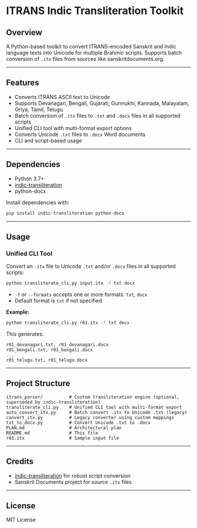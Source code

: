 # ITRANS Indic Transliteration Toolkit

## Overview
A Python-based toolkit to convert ITRANS-encoded Sanskrit and Indic language texts into Unicode for multiple Brahmic scripts. Supports batch conversion of `.itx` files from sources like sanskritdocuments.org.

---

## Features
- Converts ITRANS ASCII text to Unicode
- Supports Devanagari, Bengali, Gujarati, Gurmukhi, Kannada, Malayalam, Oriya, Tamil, Telugu
- Batch conversion of `.itx` files to `.txt` and `.docx` files in all supported scripts
- Unified CLI tool with multi-format export options
- Converts Unicode `.txt` files to `.docx` Word documents
- CLI and script-based usage

---

## Dependencies
- Python 3.7+
- [indic-transliteration](https://github.com/sanskrit-coders/indic-transliteration)
- python-docx

Install dependencies with:

```bash
pip install indic-transliteration python-docx
```

---

## Usage

### Unified CLI Tool

Convert an `.itx` file to Unicode `.txt` and/or `.docx` files in all supported scripts:

```bash
python transliterate_cli.py input.itx -f txt docx
```

- `-f` or `--formats` accepts one or more formats: `txt`, `docx`
- Default format is `txt` if not specified

**Example:**

```bash
python transliterate_cli.py r01.itx -f txt docx
```

This generates:

```
r01_devanagari.txt, r01_devanagari.docx
r01_bengali.txt, r01_bengali.docx
...
r01_telugu.txt, r01_telugu.docx
```

---

## Project Structure

```
itrans_parser/          # Custom transliteration engine (optional, superseded by indic-transliteration)
transliterate_cli.py    # Unified CLI tool with multi-format export
auto_convert_itx.py     # Batch convert .itx to Unicode .txt (legacy)
convert_itx.py          # Legacy converter using custom mappings
txt_to_docx.py          # Convert Unicode .txt to .docx
PLAN.md                 # Architectural plan
README.md               # This file
r01.itx                 # Sample input file
```

---

## Credits
- [indic-transliteration](https://github.com/sanskrit-coders/indic-transliteration) for robust script conversion
- Sanskrit Documents project for source `.itx` files

---

## License
MIT License
